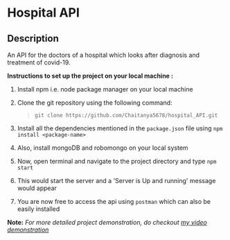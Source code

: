 # Hospital API
## Description 
An API for the doctors of a hospital which looks after diagnosis and treatment of covid-19.    

**Instructions to set up the project on your local machine :**  

1. Install npm i.e. node package manager on your local machine
2. Clone the git repository using the following command:

    > `git clone https://github.com/Chaitanya5678/hospital_API.git`
    
3. Install all the dependencies mentioned in the `package.json` file using `npm install <package-name>`
4. Also, install mongoDB and robomongo on your local system
5. Now, open terminal and navigate to the project directory and type `npm start`
6. This would start the server and a 'Server is Up and running' message would appear
7. You are now free to access the api using `postman` which can also be easily installed

**Note:** *For more detailed project demonstration, do checkout [my video demonstration](https://youtu.be/CbBBAnA283g)*
